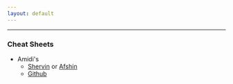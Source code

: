```yaml
---
layout: default
---
```

* * *
### Cheat Sheets
- Amidi's
    - [Shervin](https://stanford.edu/~shervine/) or [Afshin](https://www.mit.edu/~amidi/)
    - [Github](https://github.com/afshinea/stanford-cs-229-machine-learning) 


